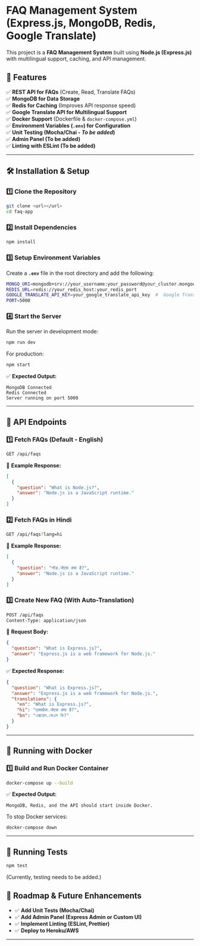 # FAQ Management System (Express.js, MongoDB, Redis, Google Translate)

This project is a **FAQ Management System** built using **Node.js (Express.js)** with multilingual support, caching, and API management.

## **📌 Features**
✅ **REST API for FAQs** (Create, Read, Translate FAQs)  
✅ **MongoDB for Data Storage**  
✅ **Redis for Caching** (Improves API response speed)  
✅ **Google Translate API for Multilingual Support**  
✅ **Docker Support** (Dockerfile & `docker-compose.yml`)  
✅ **Environment Variables (`.env`) for Configuration**  
✅ **Unit Testing (Mocha/Chai - *To be added*)**  
✅ **Admin Panel (To be added)**  
✅ **Linting with ESLint (To be added)**  

---

## **🛠️ Installation & Setup**
### **1️⃣ Clone the Repository**
```sh
git clone <url></url>
cd faq-app
```

### **2️⃣ Install Dependencies**
```sh
npm install
```

### **3️⃣ Setup Environment Variables**
Create a **`.env`** file in the root directory and add the following:
```sh
MONGO_URI=mongodb+srv://your_username:your_password@your_cluster.mongodb.net/your_db
REDIS_URL=redis://your_redis_host:your_redis_port
GOOGLE_TRANSLATE_API_KEY=your_google_translate_api_key  #  Google Translate API
PORT=5000
```

### **4️⃣ Start the Server**
Run the server in development mode:
```sh
npm run dev
```

For production:
```sh
npm start
```

✅ **Expected Output:**
```
MongoDB Connected
Redis Connected
Server running on port 5000
```

---

## **📌 API Endpoints**

### **1️⃣ Fetch FAQs (Default - English)**
```sh
GET /api/faqs
```
📌 **Example Response:**
```json
[
  {
    "question": "What is Node.js?",
    "answer": "Node.js is a JavaScript runtime."
  }
]
```

### **2️⃣ Fetch FAQs in Hindi**
```sh
GET /api/faqs?lang=hi
```
📌 **Example Response:**
```json
[
  {
    "question": "नोड.जेएस क्या है?",
    "answer": "Node.js is a JavaScript runtime."
  }
]
```

### **3️⃣ Create New FAQ (With Auto-Translation)**
```sh
POST /api/faqs
Content-Type: application/json
```
📌 **Request Body:**
```json
{
  "question": "What is Express.js?",
  "answer": "Express.js is a web framework for Node.js."
}
```
✅ **Expected Response:**
```json
{
  "question": "What is Express.js?",
  "answer": "Express.js is a web framework for Node.js.",
  "translations": {
    "en": "What is Express.js?",
    "hi": "एक्सप्रेस.जेएस क्या है?",
    "bn": "এক্সপ্রেস.জেএস কি?"
  }
}
```

---

## **📌 Running with Docker**

### **1️⃣ Build and Run Docker Container**
```sh
docker-compose up --build
```

✅ **Expected Output:**
```
MongoDB, Redis, and the API should start inside Docker.
```

To stop Docker services:
```sh
docker-compose down
```

---

## **📌 Running Tests**
```sh
npm test
```
(Currently, testing needs to be added.)



## **📌 Roadmap & Future Enhancements**
- ✅ **Add Unit Tests (Mocha/Chai)**
- ✅ **Add Admin Panel (Express Admin or Custom UI)**
- ✅ **Implement Linting (ESLint, Prettier)**
- ✅ **Deploy to Heroku/AWS**

---


